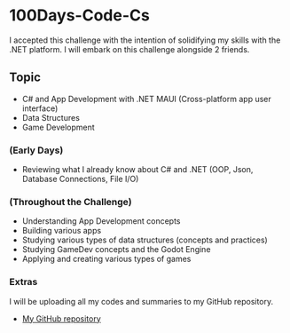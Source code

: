 # 100Days-Code-Cs

I accepted this challenge with the intention of solidifying my skills with the .NET platform. I will embark on this challenge alongside 2 friends.

## Topic
- C# and App Development with .NET MAUI (Cross-platform app user interface)
- Data Structures
- Game Development
### (Early Days)
- Reviewing what I already know about C# and .NET (OOP, Json, Database Connections, File I/O)
### (Throughout the Challenge)
- Understanding App Development concepts
- Building various apps
- Studying various types of data structures (concepts and practices)
- Studying GameDev concepts and the Godot Engine
- Applying and creating various types of games
### Extras
I will be uploading all my codes and summaries to my GitHub repository.
- [My GitHub repository](https://github.com/Dinizim/100Days-Code-Cs)
